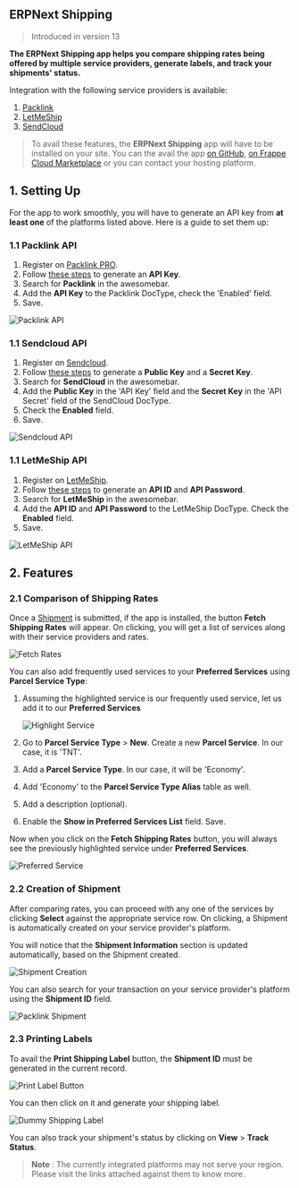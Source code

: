## ERPNext Shipping

> Introduced in version 13

**The ERPNext Shipping app helps you compare shipping rates being offered by multiple service providers, generate labels, and track your shipments' status.**

Integration with the following service providers is available:

1.  [Packlink](https://www.packlink.com/en-GB/)
2.  [LetMeShip](https://www.letmeship.com/en/)
3.  [SendCloud](https://www.sendcloud.com/)

> To avail these features, the **ERPNext Shipping** app will have to be installed on your site. You can the avail the app [on GitHub](https://github.com/frappe/erpnext-shipping/tree/master), [on Frappe Cloud Marketplace](https://frappecloud.com/marketplace/apps/shipping) or you can contact your hosting platform.

## 1\. Setting Up

For the app to work smoothly, you will have to generate an API key from **at least one** of the platforms listed above. Here is a guide to set them up:

### 1.1 Packlink API

1.  Register on [Packlink PRO](https://auth.packlink.com/en-GB/pro/register?platform=PRO&platform_country=UN).
2.  Follow [these steps](https://support-pro.packlink.com/hc/en-gb/articles/213431749-How-to-generate-an-API-key-on-PRO) to generate an **API Key**.
3.  Search for **Packlink** in the awesomebar.
4.  Add the **API Key** to the Packlink DocType, check the 'Enabled' field.
5.  Save.

![Packlink API](https://docs.erpnext.com/files/packlink_api.png)

### 1.1 Sendcloud API

1.  Register on [Sendcloud](https://panel.sendcloud.sc/accounts/signup/).
2.  Follow [these steps](https://support.sendcloud.com/hc/en-us/articles/360024967612-Service-points-for-API-Integrations#step-1-) to generate a **Public Key** and a **Secret Key**.
3.  Search for **SendCloud** in the awesomebar.
4.  Add the **Public Key** in the 'API Key' field and the **Secret Key** in the 'API Secret' field of the SendCloud DocType.
5.  Check the **Enabled** field.
6.  Save.

![Sendcloud API](https://docs.erpnext.com/files/sendcloud_api.png)

### 1.1 LetMeShip API

1.  Register on [LetMeShip](https://www.letmeship.com/en/).
2.  Follow [these steps](https://www.letmeship.com/en-de/shipping-api/) to generate an **API ID** and **API Password**.
3.  Search for **LetMeShip** in the awesomebar.
4.  Add the **API ID** and **API Password** to the LetMeShip DocType. Check the **Enabled** field.
5.  Save.

![LetMeShip API](https://docs.erpnext.com/files/letmeship_api.png)

## 2\. Features

### 2.1 Comparison of Shipping Rates

Once a [Shipment](https://docs.erpnext.com/docs/v13/user/manual/en/stock/shipment) is submitted, if the app is installed, the button **Fetch Shipping Rates** will appear. On clicking, you will get a list of services along with their service providers and rates.

![Fetch Rates](https://docs.erpnext.com/files/fetch_rates.png)

You can also add frequently used services to your **Preferred Services** using **Parcel Service Type**:

1.  Assuming the highlighted service is our frequently used service, let us add it to our **Preferred Services**
    
    ![Highlight Service](https://docs.erpnext.com/files/service_highlight.png)
    
2.  Go to **Parcel Service Type** > **New**. Create a new **Parcel Service**. In our case, it is 'TNT'.
    
3.  Add a **Parcel Service Type**. In our case, it will be 'Economy'.
4.  Add 'Economy' to the **Parcel Service Type Alias** table as well.
5.  Add a description (optional).
6.  Enable the **Show in Preferred Services List** field. Save.

Now when you click on the **Fetch Shipping Rates** button, you will always see the previously highlighted service under **Preferred Services**.

![Preferred Service](https://docs.erpnext.com/files/preferred_service.png)

### 2.2 Creation of Shipment

After comparing rates, you can proceed with any one of the services by clicking **Select** against the appropriate service row. On clicking, a Shipment is automatically created on your service provider's platform.

You will notice that the **Shipment Information** section is updated automatically, based on the Shipment created.

![Shipment Creation](https://docs.erpnext.com/files/create_shipment.gif)

You can also search for your transaction on your service provider's platform using the **Shipment ID** field.

![Packlink Shipment](https://docs.erpnext.com/files/packlink_shipment.png)

### 2.3 Printing Labels

To avail the **Print Shipping Label** button, the **Shipment ID** must be generated in the current record.

![Print Label Button](https://docs.erpnext.com/files/print_label_button.png)

You can then click on it and generate your shipping label.

![Dummy Shipping Label](https://docs.erpnext.com/files/dummy_shipping_label.png)

You can also track your shipment's status by clicking on **View** > **Track Status**.

> **Note** : The currently integrated platforms may not serve your region. Please visit the links attached against them to know more.